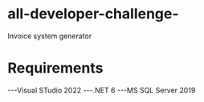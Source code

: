 # all-developer-challenge-
Invoice system generator
# Requirements
---Visual STudio 2022
---.NET 6
---MS SQL Server 2019
